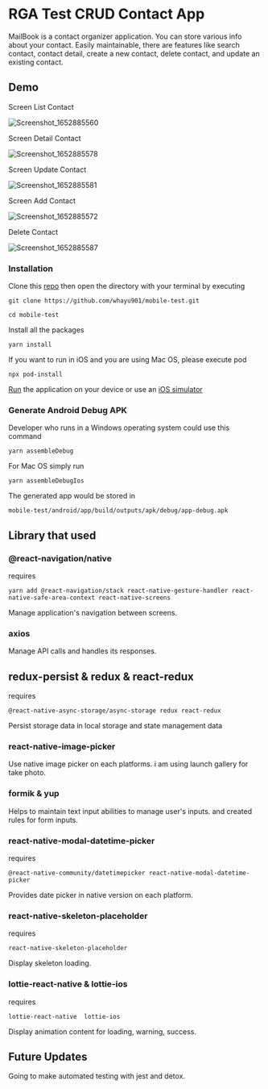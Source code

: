 # RGA Test CRUD Contact App

MailBook is a contact organizer application. You can store various info about your contact. Easily maintainable, there are features like search contact, contact detail, create a new contact, delete contact, and update an existing contact.

## Demo

Screen List Contact

![Screenshot_1652885560](https://user-images.githubusercontent.com/32776398/169071670-c31aaa2d-4d11-4974-82f7-04c7c9820e73.png)

Screen Detail Contact

![Screenshot_1652885578](https://user-images.githubusercontent.com/32776398/169080780-70f3dcc1-d3d3-4fc6-8129-ced17997156d.png)

Screen Update Contact

![Screenshot_1652885581](https://user-images.githubusercontent.com/32776398/169081085-8a9dace8-4246-4700-a79b-0e4a700c61c4.png)

Screen Add Contact

![Screenshot_1652885572](https://user-images.githubusercontent.com/32776398/169081481-6ac1c868-c888-4c2a-9f67-6ce5f3add9fe.png)

Delete Contact

![Screenshot_1652885587](https://user-images.githubusercontent.com/32776398/169081807-e319658d-ed96-4137-9250-dfbe6aa677b4.png)

### Installation

Clone this [repo](https://github.com/whayu901/mobile-test) then open the directory with your terminal by executing

```
git clone https://github.com/whayu901/mobile-test.git
```

```
cd mobile-test
```

Install all the packages

```
yarn install
```

If you want to run in iOS and you are using Mac OS, please execute pod

```
npx pod-install
```

[Run](https://reactnative.dev/docs/running-on-device) the application on your device or use an [iOS simulator](https://reactnative.dev/docs/running-on-simulator-ios)

### Generate Android Debug APK

Developer who runs in a Windows operating system could use this command

```
yarn assembleDebug
```

For Mac OS simply run

```
yarn assembleDebugIos
```

The generated app would be stored in

```
mobile-test/android/app/build/outputs/apk/debug/app-debug.apk
```

## Library that used

### @react-navigation/native

requires

```
yarn add @react-navigation/stack react-native-gesture-handler react-native-safe-area-context react-native-screens
```

Manage application's navigation between screens.

### axios

Manage API calls and handles its responses.

## redux-persist & redux & react-redux

requires

```
@react-native-async-storage/async-storage redux react-redux
```

Persist storage data in local storage and state management data

### react-native-image-picker

Use native image picker on each platforms. i am using launch gallery for take photo.

### formik & yup

Helps to maintain text input abilities to manage user's inputs. and created rules for form inputs.

### react-native-modal-datetime-picker

requires

```
@react-native-community/datetimepicker react-native-modal-datetime-picker
```

Provides date picker in native version on each platform.

### react-native-skeleton-placeholder

requires

```
react-native-skeleton-placeholder
```

Display skeleton loading.

### lottie-react-native & lottie-ios

requires

```
lottie-react-native  lottie-ios
```

Display animation content for loading, warning, success.

## Future Updates

Going to make automated testing with jest and detox.

